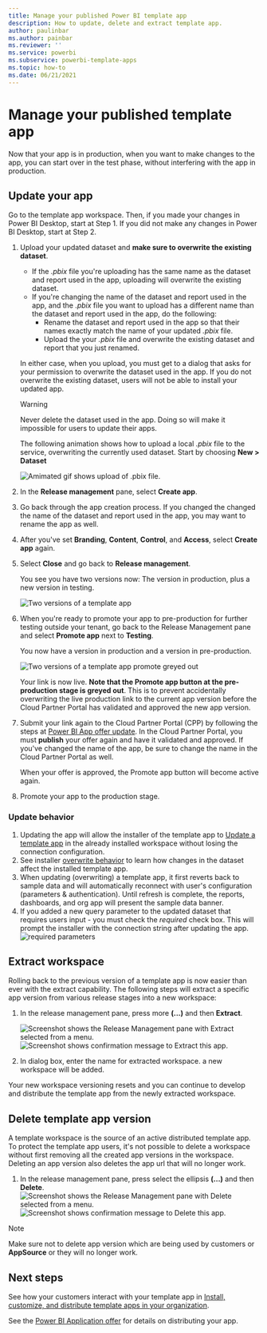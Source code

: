 ```yaml
---
title: Manage your published Power BI template app
description: How to update, delete and extract template app.
author: paulinbar
ms.author: painbar
ms.reviewer: ''
ms.service: powerbi
ms.subservice: powerbi-template-apps
ms.topic: how-to
ms.date: 06/21/2021
---
```


# Manage your published template app

Now that your app is in production, when you want to make changes to the app, you can start over in the test phase, without interfering with the app in production.

## Update your app

Go to the template app workspace. Then, if you made your changes in Power BI Desktop, start at Step 1. If you did not make any changes in Power BI Desktop, start at Step 2.

1. Upload your updated dataset and **make sure to overwrite the existing dataset**.
    * If the *.pbix* file you're uploading has the same name as the dataset and report used in the app, uploading will overwrite the existing dataset.
    * If you're changing the name of the dataset and report used in the app, and the *.pbix* file you want to upload has a different name than the dataset and report used in the app, do the following:
        * Rename the dataset and report used in the app so that their names exactly match the name of your updated *.pbix* file.
        * Upload the your *.pbix* file and overwrite the existing dataset and report that you just renamed.
    
    In either case, when you upload, you must get to a dialog that asks for your permission to overwrite the dataset used in the app. If you do not overwrite the existing dataset, users will not be able to install your updated app.

    >[!WARNING]
    > Never delete the dataset used in the app. Doing so will make it impossible for users to update their apps.

    The following animation shows how to upload a local *.pbix* file to the service, overwriting the currently used dataset. Start by choosing **New > Dataset**
    
    ![Amimated gif shows upload of .pbix file.](media/service-template-apps-update-extract-delete/template-app-update-overwrite-dataset.gif)



1. In the **Release management** pane, select **Create app**.
1. Go back through the app creation process. If you changed the changed the name of the dataset and report used in the app, you may want to rename the app as well.
1. After you've set **Branding**, **Content**, **Control**, and **Access**, select **Create app** again.
1. Select **Close** and go back to **Release management**.

   You see you have two versions now: The version in production, plus a new version in testing.

    ![Two versions of a template app](media/service-template-apps-update-extract-delete/power-bi-template-app-update1.png)

1. When you're ready to promote your app to pre-production for further testing outside your tenant, go back to the Release Management pane and select **Promote app** next to **Testing**.

   You now have a version in production and a version in pre-production.

   ![Two versions of a template app promote greyed out](media/service-template-apps-update-extract-delete/power-bi-template-app-update2.png)

   Your link is now live. **Note that the Promote app button at the pre-production stage is greyed out**. This is to prevent accidentally overwriting the live production link to the current app version before the Cloud Partner Portal has validated and approved the new app version.

1. Submit your link again to the Cloud Partner Portal (CPP) by following the steps at [Power BI App offer update](/azure/marketplace/cloud-partner-portal/power-bi/cpp-update-existing-offer). In the Cloud Partner Portal, you must **publish** your offer again and have it validated and approved. If you've changed the name of the app, be sure to change the name in the Cloud Partner Portal as well.

   When your offer is approved, the Promote app button will become active again. 
1. Promote your app to the production stage.
   
### Update behavior

1. Updating the app will allow the installer of the template app to [Update a template app](service-template-apps-install-distribute.md#update-a-template-app) in the already installed workspace without losing the connection configuration.
1. See installer [overwrite behavior](service-template-apps-install-distribute.md#overwrite-behavior) to learn how changes in the dataset affect the installed template app.
1. When updating (overwriting) a template app, it first reverts back to sample data and will automatically reconnect with user's configuration (parameters & authentication). Until refresh is complete, the reports, dashboards, and org app will present the sample data banner.
1. If you added a new query parameter to the updated dataset that requires users input - you must check the *required* check box. This will prompt the installer with the connection string after updating the app.
 ![required parameters](media/service-template-apps-update-extract-delete/power-bi-template-app-upload-dataset4.png)

## Extract workspace
Rolling back to the previous version of a template app is now easier than ever with the extract capability. The following steps will extract a specific app version from various release stages into a new workspace:

1. In the release management pane, press more **(...)** and then **Extract**.

    ![Screenshot shows the Release Management pane with Extract selected from a menu.](media/service-template-apps-update-extract-delete/power-bi-template-app-extract.png)
    ![Screenshot shows confirmation message to Extract this app.](media/service-template-apps-update-extract-delete/power-bi-template-app-extract-dialog.png)
2. In dialog box, enter the name for extracted workspace. a new workspace will be added.

Your new workspace versioning resets and you can continue to develop and distribute the template app from the newly extracted workspace.

## Delete template app version
A template workspace is the source of an active distributed template app. To protect the template app users, it's not possible to delete a workspace without first removing all the created app versions in the workspace.
Deleting an app version also deletes the app url that will no longer work.

1. In the release management pane, press select the ellipsis **(...)** and then **Delete**.
 ![Screenshot shows the Release Management pane with Delete selected from a menu.](media/service-template-apps-update-extract-delete/power-bi-template-app-delete.png)
 ![Screenshot shows confirmation message to Delete this app.](media/service-template-apps-update-extract-delete/power-bi-template-app-delete-dialog.png)

>[!NOTE]
>Make sure not to delete app version which are being used by customers or **AppSource** or they will no longer work.

## Next steps

See how your customers interact with your template app in [Install, customize, and distribute template apps in your organization](service-template-apps-install-distribute.md).

See the [Power BI Application offer](/azure/marketplace/cloud-partner-portal/power-bi/cpp-power-bi-offer) for details on distributing your app.